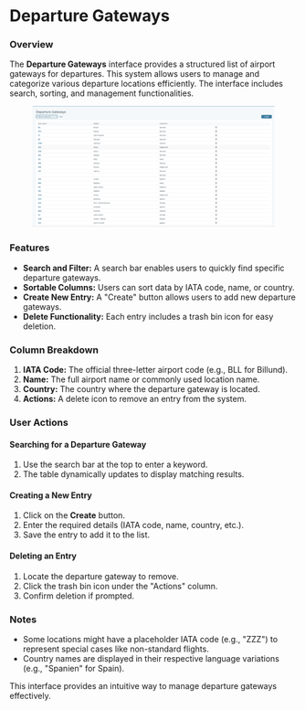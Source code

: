 # Departure Gateways

### Overview

The **Departure Gateways** interface provides a structured list of airport gateways for departures. This system allows users to manage and categorize various departure locations efficiently. The interface includes search, sorting, and management functionalities.

<figure><img src="../.gitbook/assets/image (20) (1) (1) (1) (1).png" alt=""><figcaption></figcaption></figure>

### Features

* **Search and Filter:** A search bar enables users to quickly find specific departure gateways.
* **Sortable Columns:** Users can sort data by IATA code, name, or country.
* **Create New Entry:** A "Create" button allows users to add new departure gateways.
* **Delete Functionality:** Each entry includes a trash bin icon for easy deletion.

### Column Breakdown

1. **IATA Code:** The official three-letter airport code (e.g., BLL for Billund).
2. **Name:** The full airport name or commonly used location name.
3. **Country:** The country where the departure gateway is located.
4. **Actions:** A delete icon to remove an entry from the system.

### User Actions

#### Searching for a Departure Gateway

1. Use the search bar at the top to enter a keyword.
2. The table dynamically updates to display matching results.

#### Creating a New Entry

1. Click on the **Create** button.
2. Enter the required details (IATA code, name, country, etc.).
3. Save the entry to add it to the list.

#### Deleting an Entry

1. Locate the departure gateway to remove.
2. Click the trash bin icon under the "Actions" column.
3. Confirm deletion if prompted.

### Notes

* Some locations might have a placeholder IATA code (e.g., "ZZZ") to represent special cases like non-standard flights.
* Country names are displayed in their respective language variations (e.g., "Spanien" for Spain).

This interface provides an intuitive way to manage departure gateways effectively.
